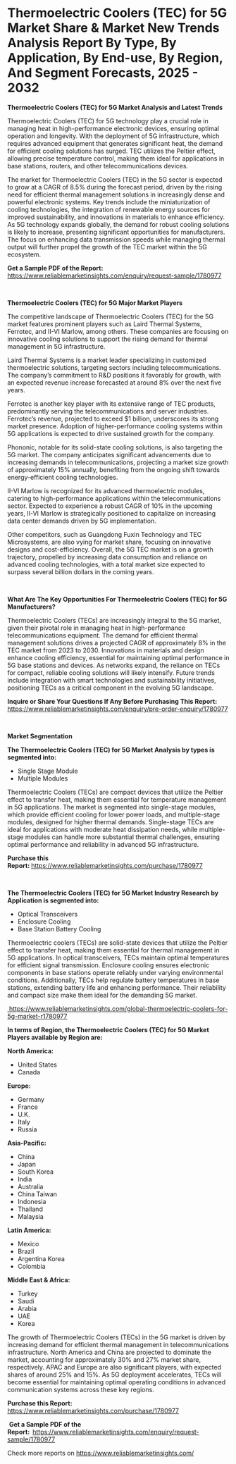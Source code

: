 <p><h1>Thermoelectric Coolers (TEC) for 5G Market Share & Market New Trends Analysis Report By Type, By Application, By End-use, By Region, And Segment Forecasts, 2025 - 2032</h1></p><p><strong>Thermoelectric Coolers (TEC) for 5G Market Analysis and Latest Trends</strong></p>
<p><p>Thermoelectric Coolers (TEC) for 5G technology play a crucial role in managing heat in high-performance electronic devices, ensuring optimal operation and longevity. With the deployment of 5G infrastructure, which requires advanced equipment that generates significant heat, the demand for efficient cooling solutions has surged. TEC utilizes the Peltier effect, allowing precise temperature control, making them ideal for applications in base stations, routers, and other telecommunications devices.</p><p>The market for Thermoelectric Coolers (TEC) in the 5G sector is expected to grow at a CAGR of 8.5% during the forecast period, driven by the rising need for efficient thermal management solutions in increasingly dense and powerful electronic systems. Key trends include the miniaturization of cooling technologies, the integration of renewable energy sources for improved sustainability, and innovations in materials to enhance efficiency. As 5G technology expands globally, the demand for robust cooling solutions is likely to increase, presenting significant opportunities for manufacturers. The focus on enhancing data transmission speeds while managing thermal output will further propel the growth of the TEC market within the 5G ecosystem.</p></p>
<p><strong>Get a Sample PDF of the Report:&nbsp;</strong> <a href="https://www.reliablemarketinsights.com/enquiry/request-sample/1780977?utm_campaign=3264&utm_medium=2&utm_source=Github&utm_content=ia&utm_term=06042025&utm_id=thermoelectric-coolers-tec-for-5g">https://www.reliablemarketinsights.com/enquiry/request-sample/1780977</a></p>
<p>&nbsp;</p>
<p><strong>Thermoelectric Coolers (TEC) for 5G Major Market Players</strong></p>
<p><p>The competitive landscape of Thermoelectric Coolers (TEC) for the 5G market features prominent players such as Laird Thermal Systems, Ferrotec, and II-VI Marlow, among others. These companies are focusing on innovative cooling solutions to support the rising demand for thermal management in 5G infrastructure.</p><p>Laird Thermal Systems is a market leader specializing in customized thermoelectric solutions, targeting sectors including telecommunications. The company’s commitment to R&D positions it favorably for growth, with an expected revenue increase forecasted at around 8% over the next five years.</p><p>Ferrotec is another key player with its extensive range of TEC products, predominantly serving the telecommunications and server industries. Ferrotec’s revenue, projected to exceed $1 billion, underscores its strong market presence. Adoption of higher-performance cooling systems within 5G applications is expected to drive sustained growth for the company.</p><p>Phononic, notable for its solid-state cooling solutions, is also targeting the 5G market. The company anticipates significant advancements due to increasing demands in telecommunications, projecting a market size growth of approximately 15% annually, benefiting from the ongoing shift towards energy-efficient cooling technologies.</p><p>II-VI Marlow is recognized for its advanced thermoelectric modules, catering to high-performance applications within the telecommunications sector. Expected to experience a robust CAGR of 10% in the upcoming years, II-VI Marlow is strategically positioned to capitalize on increasing data center demands driven by 5G implementation.</p><p>Other competitors, such as Guangdong Fuxin Technology and TEC Microsystems, are also vying for market share, focusing on innovative designs and cost-efficiency. Overall, the 5G TEC market is on a growth trajectory, propelled by increasing data consumption and reliance on advanced cooling technologies, with a total market size expected to surpass several billion dollars in the coming years.</p></p>
<p>&nbsp;</p>
<p><strong>What Are The Key Opportunities For Thermoelectric Coolers (TEC) for 5G Manufacturers?</strong></p>
<p><p>Thermoelectric Coolers (TECs) are increasingly integral to the 5G market, given their pivotal role in managing heat in high-performance telecommunications equipment. The demand for efficient thermal management solutions drives a projected CAGR of approximately 8% in the TEC market from 2023 to 2030. Innovations in materials and design enhance cooling efficiency, essential for maintaining optimal performance in 5G base stations and devices. As networks expand, the reliance on TECs for compact, reliable cooling solutions will likely intensify. Future trends include integration with smart technologies and sustainability initiatives, positioning TECs as a critical component in the evolving 5G landscape.</p></p>
<p><strong>Inquire or Share Your Questions If Any Before Purchasing This Report:</strong> <a href="https://www.reliablemarketinsights.com/enquiry/pre-order-enquiry/1780977?utm_campaign=3264&utm_medium=2&utm_source=Github&utm_content=ia&utm_term=06042025&utm_id=thermoelectric-coolers-tec-for-5g">https://www.reliablemarketinsights.com/enquiry/pre-order-enquiry/1780977</a></p>
<p>&nbsp;</p>
<p><strong>Market Segmentation</strong></p>
<p><strong>The Thermoelectric Coolers (TEC) for 5G Market Analysis by types is segmented into:</strong></p>
<p><ul><li>Single Stage Module</li><li>Multiple Modules</li></ul></p>
<p><p>Thermoelectric Coolers (TECs) are compact devices that utilize the Peltier effect to transfer heat, making them essential for temperature management in 5G applications. The market is segmented into single-stage modules, which provide efficient cooling for lower power loads, and multiple-stage modules, designed for higher thermal demands. Single-stage TECs are ideal for applications with moderate heat dissipation needs, while multiple-stage modules can handle more substantial thermal challenges, ensuring optimal performance and reliability in advanced 5G infrastructure.</p></p>
<p><strong>Purchase this Report:&nbsp;</strong><a href="https://www.reliablemarketinsights.com/purchase/1780977?utm_campaign=3264&utm_medium=2&utm_source=Github&utm_content=ia&utm_term=06042025&utm_id=thermoelectric-coolers-tec-for-5g">https://www.reliablemarketinsights.com/purchase/1780977</a></p>
<p>&nbsp;</p>
<p><strong>The Thermoelectric Coolers (TEC) for 5G Market Industry Research by Application is segmented into:</strong></p>
<p><ul><li>Optical Transceivers</li><li>Enclosure Cooling</li><li>Base Station Battery Cooling</li></ul></p>
<p><p>Thermoelectric coolers (TECs) are solid-state devices that utilize the Peltier effect to transfer heat, making them essential for thermal management in 5G applications. In optical transceivers, TECs maintain optimal temperatures for efficient signal transmission. Enclosure cooling ensures electronic components in base stations operate reliably under varying environmental conditions. Additionally, TECs help regulate battery temperatures in base stations, extending battery life and enhancing performance. Their reliability and compact size make them ideal for the demanding 5G market.</p></p>
<p><a href="https://www.reliablemarketinsights.com/global-thermoelectric-coolers-for-5g-market-r1780977?utm_campaign=3264&utm_medium=2&utm_source=Github&utm_content=ia&utm_term=06042025&utm_id=thermoelectric-coolers-tec-for-5g">&nbsp;https://www.reliablemarketinsights.com/global-thermoelectric-coolers-for-5g-market-r1780977</a></p>
<p><strong>In terms of Region, the Thermoelectric Coolers (TEC) for 5G Market Players available by Region are:</strong></p>
<p>
    <p> <strong> North America: </strong>
        <ul>
            <li>United States</li>
            <li>Canada</li>
        </ul>
        </p> 
    <p> <strong> Europe: </strong>
        <ul>
            <li>Germany</li>
            <li>France</li>
            <li>U.K.</li>
            <li>Italy</li>
            <li>Russia</li>
        </ul>
        </p> 
    <p> <strong> Asia-Pacific: </strong>
        <ul>
            <li>China</li>
            <li>Japan</li>
            <li>South Korea</li>
            <li>India</li>
            <li>Australia</li>
            <li>China Taiwan</li>
            <li>Indonesia</li>
            <li>Thailand</li>
            <li>Malaysia</li>
        </ul>
        </p> 
    <p> <strong> Latin America: </strong>
        <ul>
            <li>Mexico</li>
            <li>Brazil</li>
            <li>Argentina Korea</li>
            <li>Colombia</li>
        </ul>
        </p> 
    <p> <strong> Middle East & Africa: </strong>
        <ul>
            <li>Turkey</li>
            <li>Saudi</li>
            <li>Arabia</li>
            <li>UAE</li>
            <li>Korea</li>
        </ul>
    </p>
    </p>
<p><p>The growth of Thermoelectric Coolers (TECs) in the 5G market is driven by increasing demand for efficient thermal management in telecommunications infrastructure. North America and China are projected to dominate the market, accounting for approximately 30% and 27% market share, respectively. APAC and Europe are also significant players, with expected shares of around 25% and 15%. As 5G deployment accelerates, TECs will become essential for maintaining optimal operating conditions in advanced communication systems across these key regions.</p></p>
<p><strong>Purchase this Report: </strong><a href="https://www.reliablemarketinsights.com/purchase/1780977?utm_campaign=3264&utm_medium=2&utm_source=Github&utm_content=ia&utm_term=06042025&utm_id=thermoelectric-coolers-tec-for-5g">https://www.reliablemarketinsights.com/purchase/1780977</a></p>
<p>&nbsp;<strong>Get a Sample PDF of the Report:&nbsp;&nbsp;</strong><a href="https://www.reliablemarketinsights.com/enquiry/request-sample/1780977?utm_campaign=3264&utm_medium=2&utm_source=Github&utm_content=ia&utm_term=06042025&utm_id=thermoelectric-coolers-tec-for-5g">https://www.reliablemarketinsights.com/enquiry/request-sample/1780977</a></p>
<p><strong></strong></p>
<p>Check more reports on <a href="https://www.reliablemarketinsights.com/?utm_campaign=3264&utm_medium=2&utm_source=Github&utm_content=ia&utm_term=06042025&utm_id=thermoelectric-coolers-tec-for-5g">https://www.reliablemarketinsights.com/</a></p>